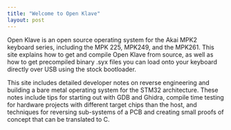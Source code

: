 ```yaml
---
title: "Welcome to Open Klave"
layout: post
---
```


Open Klave is an open source operating system for the Akai MPK2 keyboard series, including the MPK 225, MPK249, and the MPK261. This site explains how to get and compile Open Klave from source, as well as how to get precompiled binary .syx files you can load onto your keyboard directly over USB using the stock bootloader.

This site includes detailed developer notes on reverse engineering and building a bare metal operating system for the STM32 architecture. These notes include tips for starting out with GDB and Ghidra, compile time testing for hardware projects with different target chips than the host, and techniques for reversing sub-systems of a PCB and creating small proofs of concept that can be translated to C.   
